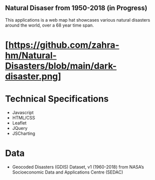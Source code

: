 ## Natural Disaser from 1950-2018 (in Progress)

This applications is a web map hat showcases various natural disasters around the world, over a 68 year time span. 

# [https://github.com/zahra-hm/Natural-Disasters/blob/main/dark-disaster.png]


# Technical Specifications

- Javascript
- HTML/CSS 
- Leaflet
- JQuery
- JSCharting 

# Data

- Geocoded Disasters (GDIS) Dataset, v1 (1960-2018) from NASA’s Socioeconomic Data and Applications Centre (SEDAC)
